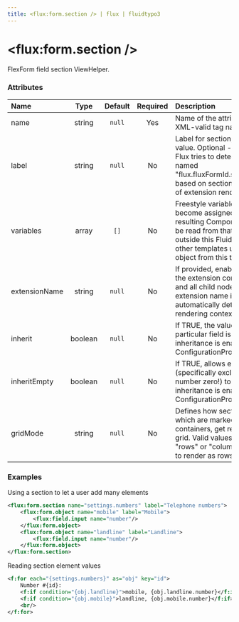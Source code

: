 ```yaml
---
title: <flux:form.section /> | flux | fluidtypo3
---
```


# <flux:form.section />

FlexForm field section ViewHelper.

### Attributes

| Name | Type | Default | Required | Description |
|:-----|:----:|:-------:|:--------:|:------------|
| name | string | `null` | Yes | Name of the attribute, FlexForm XML-valid tag name string |
| label | string | `null` | No | Label for section, can be LLL: value. Optional - if not specified, Flux tries to detect an LLL label named "flux.fluxFormId.sections.foobar" based on section name, in scope of extension rendering the form |
| variables | array | `[]` | No | Freestyle variables which become assigned to the resulting Component - can then be read from that Component outside this Fluid template and in other templates using the Form object from this template |
| extensionName | string | `null` | No | If provided, enables overriding the extension context for this and all child nodes. The extension name is otherwise automatically detected from rendering context |
| inherit | boolean | `null` | No | If TRUE, the value for this particular field is inherited - if inheritance is enabled by the ConfigurationProvider |
| inheritEmpty | boolean | `null` | No | If TRUE, allows empty values (specifically excluding the number zero!) to be inherited - if inheritance is enabled by the ConfigurationProvider |
| gridMode | string | `null` | No | Defines how section objects which are marked as content containers, get rendered as a grid. Valid values are either "rows" or "columns". Default is to render as rows |

### Examples

Using a section to let a user add many elements

```xml
<flux:form.section name="settings.numbers" label="Telephone numbers">
	<flux:form.object name="mobile" label="Mobile">
		<flux:field.input name="number"/>
	</flux:form.object>
	<flux:form.object name="landline" label="Landline">
		<flux:field.input name="number"/>
	</flux:form.object>
</flux:form.section>
```

Reading section element values

```xml
<f:for each="{settings.numbers}" as="obj" key="id">
	Number #{id}:
	<f:if condition="{obj.landline}">mobile, {obj.landline.number}</f:if>
	<f:if condition="{obj.mobile}">landline, {obj.mobile.number}</f:if>
	<br/>
</f:for>
```
